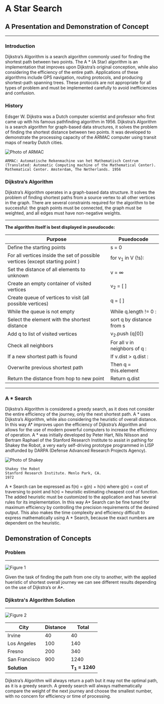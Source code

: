 # A Star Search
## A Presentation and Demonstration of Concept
---

### Introduction

Dijkstra’s Algorithm is a search algorithm commonly used for finding the shortest path  between two points. The A * (A Star) algorithm is an implementation that improves upon Dijkstra’s original conception, while also considering the efficiency of the entire path. Applications of these algorithms include GPS navigation, routing protocols, and producing shortest-path spanning trees. These protocols are not appropriate for all types of problem and must be implemented carefully to avoid inefficiencies and confusion.

### History

Edsger W. Dijkstra was a Dutch computer scientist and professor who first came up with his famous pathfinding algorithm in 1956. Dijkstra’s Algorithm is a search algorithm for graph-based data structures, it solves the problem of finding the shortest distance between two points. It was developed to demonstrate the processing capacity of the ARMAC computer using transit maps of nearby Dutch cities.

![Photo of ARMAC](img/armac.jpg)

    ARMAC: Automatische Rekenmachine van het Mathematisch Centrum 
    (Translated: Automatic Computing machine of the Mathematical Center).  
    Mathematical Center. Amsterdam, The Netherlands. 1956


### Dijkstra’s Algorithm

Dijkstra’s Algorithm operates in a graph-based data structure. It solves the problem of finding shortest paths from a source vertex to all other vertices in the graph. There are several constraints required for the algorithm to be successful: the graph points must be connected, the graph must be weighted, and all edges must have non-negative weights.  

---

**The algorithm itself is best displayed in pseudocode:** 

Purpose | Psuedocode
---|---
Define the starting points | s = 0
For all vertices inside the set of possible vertices (except starting point ) | for v<sub>1</sub> in V (!s):
Set the distance of all elements to unknown	| v = ∞ 
Create an empty container of visited vertices | v<sub>2</sub> = [ ]
Create queue of vertices to visit (all possible vertices) | q = [ ]
While the queue is not empty | While q.length != 0 : 
Select the element with the shortest distance | sort q by distance from s
Add q to list of visited vertices | v<sub>2</sub>.push (q[0])
Check all neighbors | For all v in neighbors of q :
If a new shortest path is found	| If v.dist > q.dist :
Overwrite previous shortest path | Then q = this.element
Return the distance from hop to new point | Return q.dist

---

### A * Search

Dijkstra’s Algorithm is considered a greedy search, as it does not consider the entire efficiency of the journey, only the next shortest path. A * uses Dijkstra’s Algorithm, while also considering the heuristic of overall distance. In this way A* improves upon the efficiency of Dijkstra’s Algorithm and allows for the use of modern powerful computers to increase the efficiency of operation. A * was initially developed by Peter Hart, Nils Nilsson and Bertram Raphael of the Stanford Research Institute to assist in pathing for Shakey the Robot, a very early self-driving prototype programmed in LISP andfunded by DARPA (Defense Advanced Research Projects Agency). 


![Photo of Shakey](img/shakey.jpg)

    Shakey the Robot
    Stanford Research Institute. Menlo Park, CA. 
    1972

A * Search can be expressed as f(n) = g(n) + h(n) where g(n) = cost of traversing to point and h(n) = heuristic estimating cheapest cost of function. The added heuristic must be customized to the application and has several rules for its implementation. In this way A* Search can be fine tuned for maximum efficiency by controlling the precision requirements of the desired output. This also makes the time complexity and efficiency difficult to express mathematically using A * Search, because the exact numbers are dependent on the heuristic. 

## Demonstration of Concepts

### Problem
---

![Figure 1](img/1.png)

Given the task of finding the path from one city to another, with the applied hueristic of shortest overall journey we can see different results depending on the use of Dijkstra’s or A*.

### Djikstra's Algorithm Solution
---

![Figure 2](img/2.png)

City | Distance | Total
---|---|---
Irvine | 40 | 40
Los Angeles | 100 | 140
Fresno | 200 | 340
San Francisco | 900 |1240
**Solution** | | **T<sub>1</sub> = 1240** 

Dijkstra’s Algorithm will always return a path but it may not the optimal path, as it is a greedy search. A greedy search will always mathematically compare the weight of the next journey and choose the smallest number, with no concern for efficiency or time of processing.
